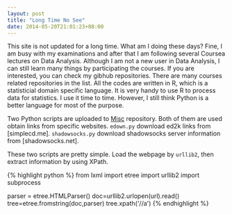 ```yaml
---
layout: post
title: "Long Time No See"
date: 2014-05-20T21:01:23+08:00
---
```


This site is not updated for a long time. What am I doing these days? Fine, I am busy with my examinations and after that I am following several Coursea lectures on Data Analysis. Although I am not a new user in Data Analysis, I can still learn many things by participating the courses. If you are interested, you can check my gibhub repositories. There are many courses related repositories in the list. All the codes are written in R, which is a statisticial domain specific language. It is very handy to use R to process data for statistics. I use it time to time. However, I still think Python is a better language for most of the purpose. 

Two Python scripts are uploaded to [Misc](https://github.com/wanglongqi/Misc) repository. Both of them are used obtain links from specific websites. `edown.py` download ed2k links from [simplecd.me]. `shadowsocks.py` download shadowsocks server information from [shadowsocks.net].

These two scripts are pretty simple. Load the webpage by `urllib2`, then extract information by using XPath.

{% highlight python %}
from lxml import etree
import urllib2
import subprocess

parser = etree.HTMLParser()
doc=urllib2.urlopen(url).read()
tree=etree.fromstring(doc,parser)
tree.xpath('//a')
{% endhighlight %}
